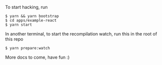 To start hacking, run
```
$ yarn && yarn bootstrap
$ cd apps/example-react
$ yarn start
```

In another terminal, to start the recompilation watch, run this in the root of this repo
```
$ yarn prepare:watch
```

More docs to come, have fun  :)
